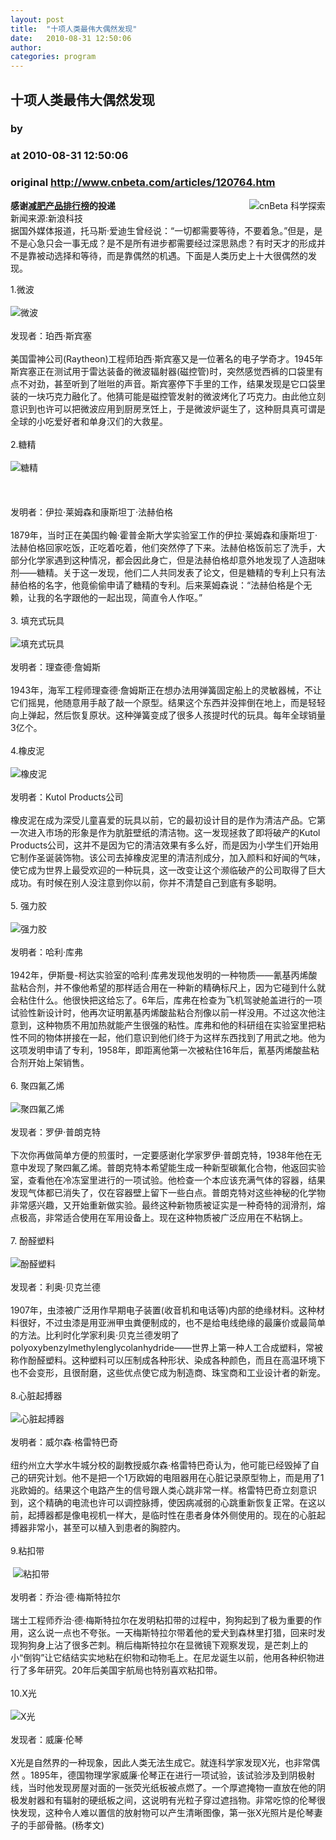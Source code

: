 ```yaml
---
layout: post
title:  "十项人类最伟大偶然发现"
date:   2010-08-31 12:50:06
author: 
categories: program
---
```


## 十项人类最伟大偶然发现
### by 
### at 2010-08-31 12:50:06
### original <http://www.cnbeta.com/articles/120764.htm>

<div><a rel="nofollow" href="http://www.cnbeta.com/topics/448.htm"><img src="http://img.cnbeta.com/topics/science.gif" alt="cnBeta 科学探索" name="sign" align="right"></a>
        <p><b>感谢<a rel="nofollow" href="http://www.shouxialai.cn">减肥产品排行榜</a>的投递</b><br>
新闻来源:新浪科技<br>
据国外媒体报道，托马斯·爱迪生曾经说：“一切都需要等待，不要着急。”但是，是不是心急只会一事无成？是不是所有进步都需要经过深思熟虑？有时天才的形成并不是靠被动选择和等待，而是靠偶然的机遇。下面是人类历史上十大很偶然的发现。</p>
		<p>1.微波<br>
<br>
<img title="微波" alt="微波" src="http://i2.sinaimg.cn/IT/2010/0831/201083195837.jpg"><br>
 <br>
发现者：珀西·斯宾塞<br>
<br>
美国雷神公司(Raytheon)工程师珀西·斯宾塞又是一位著名的电子学奇才。1945年斯宾塞正在测试用于雷达装备的微波辐射器(磁控管)时，突然感觉西裤的口袋里有点不对劲，甚至听到了咝咝的声音。斯宾塞停下手里的工作，结果发现是它口袋里装的一块巧克力融化了。他猜可能是磁控管发射的微波烤化了巧克力。由此他立刻意识到也许可以把微波应用到厨房烹饪上，于是微波炉诞生了，这种厨具真可谓是全球的小吃爱好者和单身汉们的大救星。<br>
<br>
2.糖精<br>
<br>
<img title="糖精" alt="糖精" src="http://i2.sinaimg.cn/IT/2010/0831/201083195914.jpg"><br>
<br>
<br>
 <br>
发明者：伊拉·莱姆森和康斯坦丁·法赫伯格<br>
<br>
1879年，当时正在美国约翰·霍普金斯大学实验室工作的伊拉·莱姆森和康斯坦丁·法赫伯格回家吃饭，正吃着吃着，他们突然停了下来。法赫伯格饭前忘了洗手，大部分化学家遇到这种情况，都会因此身亡，但是法赫伯格却意外地发现了人造甜味剂——糖精。关于这一发现，他们二人共同发表了论文，但是糖精的专利上只有法赫伯格的名字，他竟偷偷申请了糖精的专利。后来莱姆森说：“法赫伯格是个无赖，让我的名字跟他的一起出现，简直令人作呕。”<br>
<br>
3. 填充式玩具<br>
<br>
<img title="填充式玩具" alt="填充式玩具" src="http://i2.sinaimg.cn/IT/2010/0831/201083195936.jpg"><br>
 <br>
发明者：理查德·詹姆斯<br>
<br>
1943年，海军工程师理查德·詹姆斯正在想办法用弹簧固定船上的灵敏器械，不让它们摇晃，他随意用手敲了敲一个原型。结果这个东西并没摔倒在地上，而是轻轻向上弹起，然后恢复原状。这种弹簧变成了很多人孩提时代的玩具。每年全球销量3亿个。<br>
<br>
4.橡皮泥<br>
<br>
<img title="橡皮泥" alt="橡皮泥" src="http://i3.sinaimg.cn/IT/2010/0831/20108311000.jpg"><br>
 <br>
发明者：Kutol Products公司<br>
<br>
橡皮泥在成为深受儿童喜爱的玩具以前，它的最初设计目的是作为清洁产品。它第一次进入市场的形象是作为肮脏壁纸的清洁物。这一发现拯救了即将破产的Kutol Products公司，这并不是因为它的清洁效果有多么好，而是因为小学生们开始用它制作圣诞装饰物。该公司去掉橡皮泥里的清洁剂成分，加入颜料和好闻的气味，使它成为世界上最受欢迎的一种玩具，这一改变让这个濒临破产的公司取得了巨大成功。有时候在别人没注意到你以前，你并不清楚自己到底有多聪明。<br>
<br>
5. 强力胶<br>
<br>
<img title=" 强力胶" alt=" 强力胶" src="http://i3.sinaimg.cn/IT/2010/0831/201083110022.jpg"><br>
 <br>
发明者：哈利·库弗<br>
<br>
1942年，伊斯曼-柯达实验室的哈利·库弗发现他发明的一种物质——氰基丙烯酸盐粘合剂，并不像他希望的那样适合用在一种新的精确标尺上，因为它碰到什么就会粘住什么。他很快把这给忘了。6年后，库弗在检查为飞机驾驶舱盖进行的一项试验性新设计时，他再次证明氰基丙烯酸盐粘合剂像以前一样没用。不过这次他注意到，这种物质不用加热就能产生很强的粘性。库弗和他的科研组在实验室里把粘性不同的物体拼接在一起，他们意识到他们终于为这样东西找到了用武之地。他为这项发明申请了专利，1958年，即距离他第一次被粘住16年后，氰基丙烯酸盐粘合剂开始上架销售。<br>
<br>
6. 聚四氟乙烯<br>
<br>
<img title="聚四氟乙烯" alt="聚四氟乙烯" src="http://i3.sinaimg.cn/IT/2010/0831/201083110116.jpg"><br>
<br>
发现者：罗伊·普朗克特<br>
<br>
下次你再做简单方便的煎蛋时，一定要感谢化学家罗伊·普朗克特，1938年他在无意中发现了聚四氟乙烯。普朗克特本希望能生成一种新型碳氟化合物，他返回实验室，查看他在冷冻室里进行的一项试验。他检查一个本应该充满气体的容器，结果发现气体都已消失了，仅在容器壁上留下一些白点。普朗克特对这些神秘的化学物非常感兴趣，又开始重新做实验。最终这种新物质被证实是一种奇特的润滑剂，熔点极高，非常适合使用在军用设备上。现在这种物质被广泛应用在不粘锅上。<br>
<br>
7. 酚醛塑料<br>
<br>
<img title="酚醛塑料" alt="酚醛塑料" src="http://i1.sinaimg.cn/IT/2010/0831/201083110149.jpg"><br>
 <br>
发现者：利奥·贝克兰德<br>
<br>
1907年，虫漆被广泛用作早期电子装置(收音机和电话等)内部的绝缘材料。这种材料很好，不过虫漆是用亚洲甲虫粪便制成的，也不是给电线绝缘的最廉价或最简单的方法。比利时化学家利奥·贝克兰德发明了polyoxybenzylmethylenglycolanhydride——世界上第一种人工合成塑料，常被称作酚醛塑料。这种塑料可以压制成各种形状、染成各种颜色，而且在高温环境下也不会变形，且很耐磨，这些优点使它成为制造商、珠宝商和工业设计者的新宠。<br>
<br>
8.心脏起搏器<br>
<br>
<img title="心脏起搏器" alt="心脏起搏器" src="http://i3.sinaimg.cn/IT/2010/0831/201083110211.jpg"><br>
<br>
发明者：威尔森·格雷特巴奇<br>
<br>
纽约州立大学水牛城分校的副教授威尔森·格雷特巴奇认为，他可能已经毁掉了自己的研究计划。他不是把一个1万欧姆的电阻器用在心脏记录原型物上，而是用了1兆欧姆的。结果这个电路产生的信号跟人类心跳非常一样。格雷特巴奇立刻意识到，这个精确的电流也许可以调控脉搏，使因病减弱的心跳重新恢复正常。在这以前，起搏器都是像电视机一样大，是临时性在患者身体外侧使用的。现在的心脏起搏器非常小，甚至可以植入到患者的胸腔内。<br>
<br>
9.粘扣带<br>
<br>
 <img title="粘扣带" alt="粘扣带" src="http://i0.sinaimg.cn/IT/2010/0831/201083110238.jpg"><br>
<br>
发明者：乔治·德·梅斯特拉尔<br>
<br>
瑞士工程师乔治·德·梅斯特拉尔在发明粘扣带的过程中，狗狗起到了极为重要的作用，这么说一点也不夸张。一天梅斯特拉尔带着他的爱犬到森林里打猎，回来时发现狗狗身上沾了很多芒刺。稍后梅斯特拉尔在显微镜下观察发现，是芒刺上的小“倒钩”让它结结实实地粘在织物和动物毛上。在尼龙诞生以前，他用各种织物进行了多年研究。20年后美国宇航局也特别喜欢粘扣带。<br>
<br>
10.X光<br>
<br>
<img title="X光" alt="X光" src="http://i0.sinaimg.cn/IT/2010/0831/20108311036.jpg"><br>
 <br>
发现者：威廉·伦琴<br>
<br>
X光是自然界的一种现象，因此人类无法生成它。就连科学家发现X光，也非常偶然 。1895年，德国物理学家威廉·伦琴正在进行一项试验，该试验涉及到阴极射线，当时他发现房屋对面的一张荧光纸板被点燃了。一个厚遮掩物一直放在他的阴极发射器和有辐射的硬纸板之间，这说明有光粒子穿过遮挡物。非常吃惊的伦琴很快发现，这种令人难以置信的放射物可以产生清晰图像，第一张X光照片是伦琴妻子的手部骨骼。(杨孝文)</p></div>